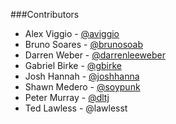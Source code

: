 ###Contributors

* Alex Viggio - [@aviggio](https://github.com/aviggio)
* Bruno Soares - [@brunosoab](https://github.com/brunosoab)
* Darren Weber - [@darrenleeweber](https://github.com/darrenleeweber)
* Gabriel Birke - [@gbirke](https://github.com/gbirke)
* Josh Hannah - [@joshhanna](https://github.com/joshhanna)
* Shawn Medero - [@soypunk](https://github.com/soypunk)
* Peter Murray - [@dltj](https://github.com/dltj)
* Ted Lawless - @lawlesst
